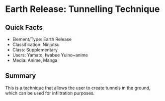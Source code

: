 # Earth Release: Tunnelling Technique

## Quick Facts
- Element/Type: Earth Release
- Classification: Ninjutsu
- Class: Supplementary
- Users: Yamato, Iwabee Yuino~anime
- Media: Anime, Manga

## Summary
This is a technique that allows the user to create tunnels in the ground, which can be used for infiltration purposes.
